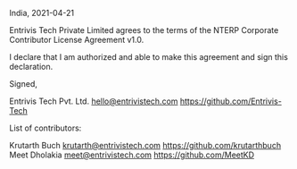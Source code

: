 India, 2021-04-21

Entrivis Tech Private Limited agrees to the terms of the NTERP Corporate Contributor License
Agreement v1.0.

I declare that I am authorized and able to make this agreement and sign this
declaration.

Signed,

Entrivis Tech Pvt. Ltd. hello@entrivistech.com https://github.com/Entrivis-Tech

List of contributors:

Krutarth Buch krutarth@entrivistech.com https://github.com/krutarthbuch
Meet Dholakia meet@entrivistech.com https://github.com/MeetKD
